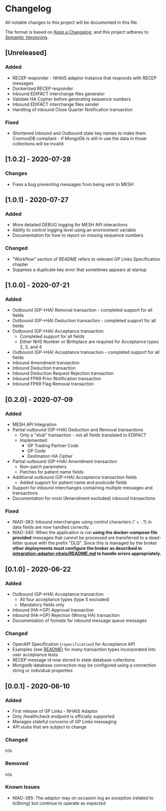 # Changelog
All notable changes to this project will be documented in this file.

The format is based on [Keep a Changelog](https://keepachangelog.com/en/1.0.0/),
and this project adheres to [Semantic Versioning](https://semver.org/spec/v2.0.0.html).

## [Unreleased]

### Added

- RECEP responder - NHAIS adaptor instance that responds with RECEP messages
- Dockerized RECEP responder
- Inbound EDIFACT interchange files generator
- Validate HA Cypher before generating sequence numbers
- Inbound EDIFACT interchange files sender
- Handling of inbound Close Quarter Notification transaction 

### Fixed
- Shortened Inbound and Outbound state key names to make them CosmosDB compliant - 
if MongoDb is still in use the data in those collections will be invalid

## [1.0.2] - 2020-07-28

### Changes

- Fixes a bug preventing messages from being sent to MESH

## [1.0.1] - 2020-07-27

### Added

- More detailed DEBUG logging for MESH API interactions
- Ability to control logging level using an environment variable
- Documentation for how to report on missing sequence numbers

### Changed

- "Workflow" section of README refers to relevant GP Links Specification chapter
- Suppress a duplicate key error that sometimes appears at startup

## [1.0.0] - 2020-07-21

### Added

- Outbound (GP->HA) Removal transaction - completed support for all fields
- Outbound (GP->HA) Deduction transaction - completed support for all fields
- Outbound (GP->HA) Acceptance transaction
    - Completed support for all fields
    - Either NHS Number or Birthplace are required for Acceptance types 2, 3, and 4
- Outbound (GP->HA) Acceptance transaction - completed support for all fields
- Inbound Amendment transaction
- Inbound Deduction transaction
- Inbound Deduction Request Rejection transaction
- Inbound FP69 Prior Notification transaction
- Inbound FP69 Flag Removal transaction

## [0.2.0] - 2020-07-09

### Added

- MESH API Integration
- Partial outbound (GP->HA) Deduction and Removal transactions
    - Only a "stub" transaction - not all fields translated to EDIFACT
    - Implemented:
        - GP Trading Partner Code
        - GP Code
        - Destination HA Cipher
- Partial outbound (GP->HA) Amendment transaction
    - Non-patch parameters
    - Patches for patient name fields
- Additional outbound (GP->HA) Acceptance transaction fields
    - Added support for patient name and postcode fields
- Support for inbound interchanges containing multiple messages and transactions
- Documentation for most (Amendment excluded) inbound transactions

### Fixed
- NIAD-383: Inbound interchanges using control characters (' + : ?) in data fields are now handled correctly.
- NIAD-340: When the application is run **using the docker-compose file provided** messages that cannot be processed are
    transferred to a dead-letter queue with the prefix "DLQ". Since this is managed by the broker __other deployments 
    must configure the broker as described in 
    [integration-adaptor-nhais/README.md](https://github.com/nhsconnect/integration-adaptor-nhais/blob/develop/README.md) 
    to handle errors appropriately.__
    
## [0.1.0] - 2020-06-22

### Added
- Outbound (GP->HA) Acceptance transaction
    - All four acceptance types (type 5 excluded)
    - Mandatory fields only
- Inbound (HA->GP) Approval transaction
- Inbound (HA->GP) Rejection (Wrong HA) transaction
- Documentation of formats for inbound message queue messages

### Changed
- OpenAPI Specification (`/specification`) for Acceptance API
- Examples (see [README](./README.md)) for many transaction types incorporated into user acceptance tests
- RECEP message id now stored in state database collections
- Mongodb database connection may be configured using a connection string or individual properties

## [0.0.1] - 2020-06-10
### Added
- First release of GP Links - NHAIS Adaptor
- Only /healthcheck endpoint is officially supported
- Manages stateful concerns of GP Links messaging
- API stubs that are subject to change

### Changed
n/a

### Removed
n/a

### Known Issues
- NIAD-385: The adaptor may on occasion log an exception (related to toString) but continue to operate as expected
